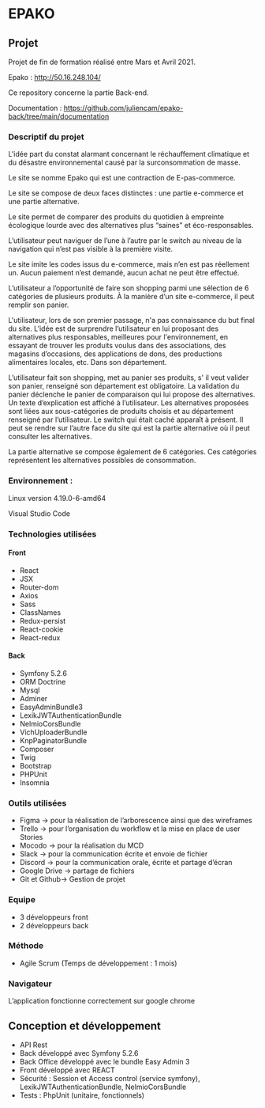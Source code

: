 # EPAKO
## Projet
Projet de fin de formation réalisé entre Mars et Avril 2021.

Epako : http://50.16.248.104/

Ce repository concerne la partie Back-end.

Documentation : https://github.com/juliencam/epako-back/tree/main/documentation
### Descriptif du projet
L'idée part du constat alarmant concernant le réchauffement climatique et du désastre environnemental causé par la surconsommation de masse. 

Le site se nomme Epako qui est une contraction de E-pas-commerce.

Le site se compose de deux faces distinctes : une partie e-commerce et une partie alternative.

Le site permet de comparer des produits du quotidien à empreinte écologique lourde avec des alternatives plus “saines” et éco-responsables.

L’utilisateur peut naviguer de l’une à l’autre par le switch au niveau de la navigation qui n’est pas visible à la première visite.

Le site imite les codes issus du e-commerce, mais n’en est pas réellement un. Aucun paiement n’est demandé, aucun achat ne peut être effectué.

L’utilisateur a l’opportunité de faire son shopping parmi une sélection de 6 catégories de plusieurs produits. À  la manière d’un site e-commerce, il peut remplir son panier.

L'utilisateur, lors de son premier passage, n'a pas connaissance du but final du site.
L’idée est de surprendre l’utilisateur en lui proposant des alternatives plus responsables, meilleures pour l'environnement, en essayant de trouver les produits voulus dans des associations, des magasins d’occasions, des applications de dons, des productions alimentaires locales, etc. Dans son département.

L’utilisateur fait son shopping, met au panier ses produits, s' il veut valider son panier, renseigné son département est obligatoire. La validation du panier déclenche le panier de comparaison qui lui propose des alternatives. Un texte d’explication est affiché à l’utilisateur. Les alternatives proposées sont liées aux sous-catégories de produits choisis et au département renseigné par l’utilisateur. Le switch qui était caché apparaît à présent. Il peut se rendre sur l’autre face du site qui est la partie alternative où il peut consulter les alternatives.

La partie alternative se compose également de 6 catégories. Ces catégories représentent les alternatives possibles de consommation. 

### Environnement :

Linux version 4.19.0-6-amd64

Visual Studio Code


### Technologies utilisées
#### Front

* React
* JSX
* Router-dom
* Axios
* Sass
* ClassNames
* Redux-persist 
* React-cookie 
* React-redux 

#### Back

* Symfony 5.2.6
* ORM Doctrine
* Mysql
* Adminer
* EasyAdminBundle3
* LexikJWTAuthenticationBundle
* NelmioCorsBundle
* VichUploaderBundle
* KnpPaginatorBundle
* Composer 
* Twig
* Bootstrap 
* PHPUnit
* Insomnia

### Outils utilisées
* Figma → pour la réalisation de l’arborescence ainsi que des wireframes
* Trello →  pour l’organisation du workflow et la mise en place de user Stories
* Mocodo → pour la réalisation du MCD
* Slack → pour la communication écrite et envoie de fichier
* Discord → pour la communication orale, écrite et partage d’écran
* Google Drive → partage de fichiers
* Git et Github→ Gestion de projet

### Equipe
* 3 développeurs front
* 2 développeurs back

### Méthode
* Agile Scrum (Temps de développement : 1 mois)

### Navigateur
L’application fonctionne correctement sur google chrome

## Conception et développement
* API Rest
* Back développé avec Symfony 5.2.6 
* Back Office développé avec le bundle Easy Admin 3 
* Front développé avec REACT
* Sécurité : Session et Access control (service symfony), LexikJWTAuthenticationBundle, NelmioCorsBundle
* Tests : PhpUnit (unitaire, fonctionnels)


